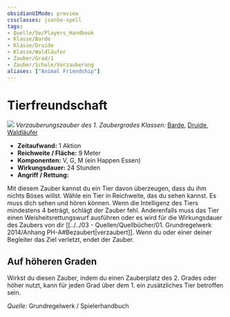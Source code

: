 ```yaml
---
obsidianUIMode: preview
cssclasses: json5e-spell
tags:
- Quelle/5e/Players_Handbook
- Klasse/Barde
- Klasse/Druide
- Klasse/Waldläufer
- Zauber/Grad/1
- Zauber/Schule/Verzauberung
aliases: ["Animal Friendship"]
---
```

# Tierfreundschaft
![](../../../99%20-%20Setup/Files/Bildersammlung/Symbolik/Verzauberungszauber.webp#token)
*Verzauberungszauber des 1. Zaubergrades*
*Klassen:* [Barde](05%20-%20Wikipedia/Charakteroptionen/02.%20Klassen/Barde.md), [Druide](05%20-%20Wikipedia/Kompendium/Charakteroptionen/Klassen/Druide.md), [Waldläufer](../Charakteroptionen/Klassen/Waldläufer.md)

- **Zeitaufwand:** 1 Aktion
- **Reichweite / Fläche:** 9 Meter
- **Komponenten:** V, G, M (ein Happen Essen)
- **Wirkungsdauer:** 24 Stunden
- **Angriff / Rettung:**

Mit diesem Zauber kannst du ein Tier davon überzeugen, dass du ihm nichts Böses willst. Wähle ein Tier in Reichweite, das du sehen kannst. Es muss dich sehen und hören können. Wenn die Intelligenz des Tiers mindestens 4 beträgt, schlägt der Zauber fehl. Anderenfalls muss das Tier einen Weisheitsrettungswurf ausführen oder es wird für die Wirkungsdauer des Zaubers von dir [[../../03 - Quellen/Quellbücher/01. Grundregelwerk 2014/Anhang PH-A#Bezaubert|verzaubert]]. Wenn du oder einer deiner Begleiter das Ziel verletzt, endet der Zauber.

## Auf höheren Graden

Wirkst du diesen Zauber, indem du einen Zauberplatz des 2. Grades oder höher nutzt, kann für jeden Grad über dem 1. ein zusätzliches Tier betroffen sein.

 *Quelle:* Grundregelwerk / Spielerhandbuch
